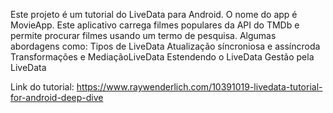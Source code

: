 Este projeto é um tutorial do LiveData para Android. O nome do app é MovieApp. Este aplicativo carrega filmes populares da API do TMDb e permite procurar filmes usando um termo de pesquisa.
Algumas abordagens como:
    Tipos de LiveData
    Atualização síncroniosa e assíncroda
    Transformações e MediaçãoLiveData
    Estendendo o LiveData
    Gestão pela LiveData

Link do tutorial: https://www.raywenderlich.com/10391019-livedata-tutorial-for-android-deep-dive